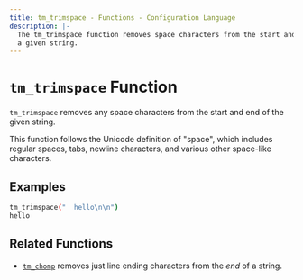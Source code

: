 ```yaml
---
title: tm_trimspace - Functions - Configuration Language
description: |-
  The tm_trimspace function removes space characters from the start and end of
  a given string.
---
```


# `tm_trimspace` Function

`tm_trimspace` removes any space characters from the start and end of the given
string.

This function follows the Unicode definition of "space", which includes
regular spaces, tabs, newline characters, and various other space-like
characters.

## Examples

```sh
tm_trimspace("  hello\n\n")
hello
```

## Related Functions

* [`tm_chomp`](./tm_chomp.md) removes just line ending characters from the _end_ of
  a string.
